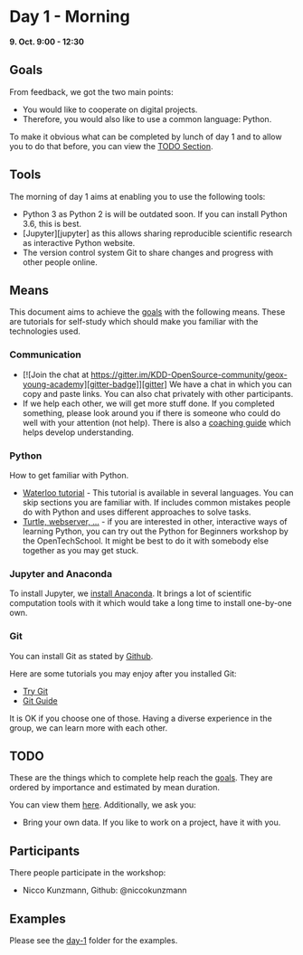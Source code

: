 Day 1 - Morning
===============

**9. Oct. 9:00 - 12:30**

Goals
-----
[goals]: #goals

From feedback, we got the two main points:

- You would like to cooperate on digital projects.
- Therefore, you would also like to use a common language: Python.

To make it obvious what can be completed by lunch of day 1 and to allow you to
do that before, you can view the [TODO Section][todo].

Tools
-----

The morning of day 1 aims at enabling you to use the following tools:

- Python 3 as Python 2 is will be outdated soon.
  If you can install Python 3.6, this is best.
- [Jupyter][jupyter] as this allows sharing reproducible scientific research
  as interactive Python website.
- The version control system Git to share changes and progress with other
  people online.

Means
-----

This document aims to achieve the [goals][goals] with the following means.
These are tutorials for self-study which should make you familiar with the
technologies used.

### Communication

- [![Join the chat at https://gitter.im/KDD-OpenSource-community/geox-young-academy][gitter-badge]][gitter]
  We have a chat in which you can copy and paste links.
  You can also chat privately with other participants.
- If we help each other, we will get more stuff done. If you completed something,
  please look around you if there is someone who could do well with your
  attention (not help).
  There is also a [coaching guide][coaching-guide] which helps develop understanding.

### Python

How to get familiar with Python.
- [Waterloo tutorial][waterloo] -
  This tutorial is available in several languages.
  You can skip sections you are familiar with.
  If includes common mistakes people do with Python and uses different
  approaches to solve tasks.
- [Turtle, webserver, ...][ots] - if you are interested in other, interactive
  ways of learning Python, you can try out the Python for Beginners workshop
  by the OpenTechSchool.
  It might be best to do it with somebody else together as you may get stuck.

### Jupyter and Anaconda

To install Jupyter, we [install Anaconda][anaconda].
It brings a lot of scientific computation tools with it which would take a long
time to install one-by-one own.

### Git
[git]: #git

You can install Git as stated by [Github][install-git].

Here are some tutorials you may enjoy after you installed Git:

- [Try Git][try-git]
- [Git Guide][git-guide]

It is OK if you choose one of those. Having a diverse experience in the group,
we can learn more with each other.

## TODO
[todo]: #todo

These are the things which to complete help reach the [goals][goals].
They are ordered by importance and estimated by mean duration.

You can view them [here][todo-template].
Additionally, we ask you:

- Bring your own data. If you like to work on a project, have it with you.

## Participants

There people participate in the workshop:

- Nicco Kunzmann, Github: @niccokunzmann


## Examples

Please see the [day-1](day-1) folder for the examples.

[juyter]: https://jupyter.org
[waterloo]: http://cscircles.cemc.uwaterloo.ca/
[ots]: http://learn.opentechschool.org/
[gitter]: https://gitter.im/KDD-OpenSource-community/geox-young-academy
[gitter-badge]: https://badges.gitter.im/KDD-OpenSource-community/geox-young-academy.svg
[coaching-guide]: https://opentechschool.github.io/slides/presentations/coaching/
[anaconda]: https://docs.anaconda.com/anaconda/install/
[install-git]: https://help.github.com/articles/set-up-git/
[try-git]: https://try.github.io/
[git-guide]: https://rogerdudler.github.io/git-guide/
[todo-template]: .github/ISSUE_TEMPLATE.md
